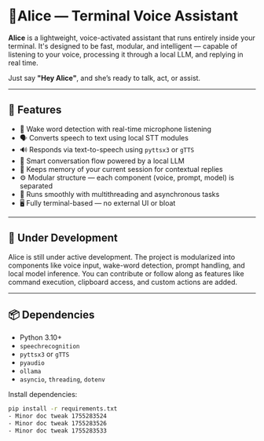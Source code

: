 # 🧠Alice — Terminal Voice Assistant

**Alice** is a lightweight, voice-activated assistant that runs entirely inside your terminal. It's designed to be fast, modular, and intelligent — capable of listening to your voice, processing it through a local LLM, and replying in real time.

Just say **"Hey Alice"**, and she’s ready to talk, act, or assist.

---

## 🎯 Features

- 🎤 Wake word detection with real-time microphone listening
- 🗣️ Converts speech to text using local STT modules
- 🔊 Responds via text-to-speech using `pyttsx3` or `gTTS`
- 🧠 Smart conversation flow powered by a local LLM
- 💬 Keeps memory of your current session for contextual replies
- ⚙️ Modular structure — each component (voice, prompt, model) is separated
- 🧵 Runs smoothly with multithreading and asynchronous tasks
- 🖥️ Fully terminal-based — no external UI or bloat

---

## 🚧 Under Development

Alice is still under active development. The project is modularized into components like voice input, wake-word detection, prompt handling, and local model inference. You can contribute or follow along as features like command execution, clipboard access, and custom actions are added.

---

## 📦 Dependencies

- Python 3.10+
- `speechrecognition`
- `pyttsx3` or `gTTS`
- `pyaudio`
- `ollama`
- `asyncio`, `threading`, `dotenv`

Install dependencies:

```bash
pip install -r requirements.txt
- Minor doc tweak 1755283524
- Minor doc tweak 1755283526
- Minor doc tweak 1755283533
